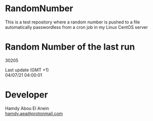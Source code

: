 # RandomNumber    
This is a test repository where a random number is pushed to a file automatically passwordless from a cron job in my Linux CentOS server    
# Random Number of the last run   
30205
      
Last update (GMT +1)    
04/07/21 04:00:01
# Developer    
Hamdy Abou El Anein   
hamdy.aea@protonmail.com
